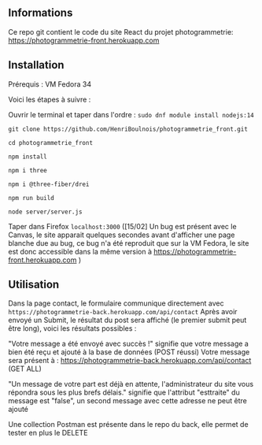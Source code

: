 
## Informations

Ce repo git contient le code du site React du projet photogrammetrie: https://photogrammetrie-front.herokuapp.com

## Installation

Prérequis : VM Fedora 34

Voici les étapes à suivre :

Ouvrir le terminal et taper dans l'ordre :
`sudo dnf module install nodejs:14`

`git clone https://github.com/HenriBoulnois/photogrammetrie_front.git`

`cd photogrammetrie_front`

`npm install`

`npm i three`

`npm i @three-fiber/drei`

`npm run build`

`node server/server.js`

Taper dans Firefox `localhost:3000`
([15/02] Un bug est présent avec le Canvas, le site apparait quelques secondes avant d'afficher une page blanche due au bug, ce bug n'a été reproduit que sur la VM Fedora, le site est donc accessible dans la même version à https://photogrammetrie-front.herokuapp.com )

## Utilisation

Dans la page contact, le formulaire communique directement avec  `https://photogrammetrie-back.herokuapp.com/api/contact`
Après avoir envoyé un Submit, le résultat du post sera affiché (le premier submit peut être long), voici les résultats possibles :

"Votre message a été envoyé avec succès !" signifie que votre message a bien été reçu et ajouté à la base de données (POST réussi)
Votre message sera présent à : https://photogrammetrie-back.herokuapp.com/api/contact (GET ALL)

"Un message de votre part est déjà en attente, l'administrateur du site vous répondra sous les plus brefs délais." signifie que l'attribut "esttraite" du message est "false", un second message avec cette adresse ne peut être ajouté

Une collection Postman est présente dans le repo du back, elle permet de tester en plus le DELETE

